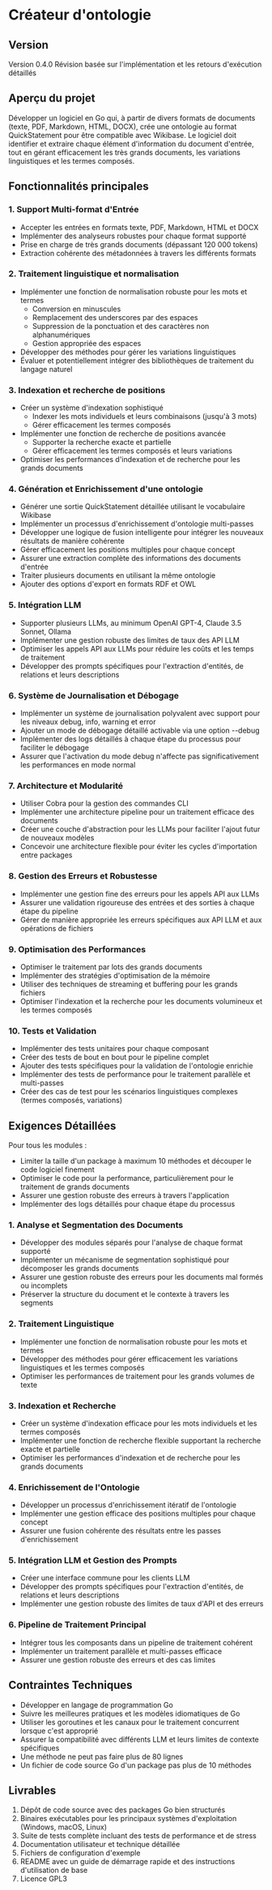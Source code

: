 # Créateur d'ontologie

## Version

Version 0.4.0 Révision basée sur l'implémentation et les retours d'exécution détaillés

## Aperçu du projet

Développer un logiciel en Go qui, à partir de divers formats de documents (texte, PDF, Markdown, HTML, DOCX), crée une ontologie au format QuickStatement pour être compatible avec Wikibase. Le logiciel doit identifier et extraire chaque élément d'information du document d'entrée, tout en gérant efficacement les très grands documents, les variations linguistiques et les termes composés.

## Fonctionnalités principales

### 1. Support Multi-format d'Entrée
- Accepter les entrées en formats texte, PDF, Markdown, HTML et DOCX
- Implémenter des analyseurs robustes pour chaque format supporté
- Prise en charge de très grands documents (dépassant 120 000 tokens)
- Extraction cohérente des métadonnées à travers les différents formats

### 2. Traitement linguistique et normalisation
- Implémenter une fonction de normalisation robuste pour les mots et termes
  - Conversion en minuscules
  - Remplacement des underscores par des espaces
  - Suppression de la ponctuation et des caractères non alphanumériques
  - Gestion appropriée des espaces
- Développer des méthodes pour gérer les variations linguistiques
- Évaluer et potentiellement intégrer des bibliothèques de traitement du langage naturel

### 3. Indexation et recherche de positions
- Créer un système d'indexation sophistiqué
  - Indexer les mots individuels et leurs combinaisons (jusqu'à 3 mots)
  - Gérer efficacement les termes composés
- Implémenter une fonction de recherche de positions avancée
  - Supporter la recherche exacte et partielle
  - Gérer efficacement les termes composés et leurs variations
- Optimiser les performances d'indexation et de recherche pour les grands documents

### 4. Génération et Enrichissement d'une ontologie
- Générer une sortie QuickStatement détaillée utilisant le vocabulaire Wikibase
- Implémenter un processus d'enrichissement d'ontologie multi-passes
- Développer une logique de fusion intelligente pour intégrer les nouveaux résultats de manière cohérente
- Gérer efficacement les positions multiples pour chaque concept
- Assurer une extraction complète des informations des documents d'entrée
- Traiter plusieurs documents en utilisant la même ontologie
- Ajouter des options d'export en formats RDF et OWL

### 5. Intégration LLM
- Supporter plusieurs LLMs, au minimum OpenAI GPT-4, Claude 3.5 Sonnet, Ollama
- Implémenter une gestion robuste des limites de taux des API LLM
- Optimiser les appels API aux LLMs pour réduire les coûts et les temps de traitement
- Développer des prompts spécifiques pour l'extraction d'entités, de relations et leurs descriptions

### 6. Système de Journalisation et Débogage
- Implémenter un système de journalisation polyvalent avec support pour les niveaux debug, info, warning et error
- Ajouter un mode de débogage détaillé activable via une option --debug
- Implémenter des logs détaillés à chaque étape du processus pour faciliter le débogage
- Assurer que l'activation du mode debug n'affecte pas significativement les performances en mode normal

### 7. Architecture et Modularité
- Utiliser Cobra pour la gestion des commandes CLI
- Implémenter une architecture pipeline pour un traitement efficace des documents
- Créer une couche d'abstraction pour les LLMs pour faciliter l'ajout futur de nouveaux modèles
- Concevoir une architecture flexible pour éviter les cycles d'importation entre packages

### 8. Gestion des Erreurs et Robustesse
- Implémenter une gestion fine des erreurs pour les appels API aux LLMs
- Assurer une validation rigoureuse des entrées et des sorties à chaque étape du pipeline
- Gérer de manière appropriée les erreurs spécifiques aux API LLM et aux opérations de fichiers

### 9. Optimisation des Performances
- Optimiser le traitement par lots des grands documents
- Implémenter des stratégies d'optimisation de la mémoire
- Utiliser des techniques de streaming et buffering pour les grands fichiers
- Optimiser l'indexation et la recherche pour les documents volumineux et les termes composés

### 10. Tests et Validation
- Implémenter des tests unitaires pour chaque composant
- Créer des tests de bout en bout pour le pipeline complet
- Ajouter des tests spécifiques pour la validation de l'ontologie enrichie
- Implémenter des tests de performance pour le traitement parallèle et multi-passes
- Créer des cas de test pour les scénarios linguistiques complexes (termes composés, variations)

## Exigences Détaillées

Pour tous les modules :
- Limiter la taille d'un package à maximum 10 méthodes et découper le code logiciel finement
- Optimiser le code pour la performance, particulièrement pour le traitement de grands documents
- Assurer une gestion robuste des erreurs à travers l'application
- Implémenter des logs détaillés pour chaque étape du processus

### 1. Analyse et Segmentation des Documents
- Développer des modules séparés pour l'analyse de chaque format supporté
- Implémenter un mécanisme de segmentation sophistiqué pour décomposer les grands documents
- Assurer une gestion robuste des erreurs pour les documents mal formés ou incomplets
- Préserver la structure du document et le contexte à travers les segments

### 2. Traitement Linguistique
- Implémenter une fonction de normalisation robuste pour les mots et termes
- Développer des méthodes pour gérer efficacement les variations linguistiques et les termes composés
- Optimiser les performances de traitement pour les grands volumes de texte

### 3. Indexation et Recherche
- Créer un système d'indexation efficace pour les mots individuels et les termes composés
- Implémenter une fonction de recherche flexible supportant la recherche exacte et partielle
- Optimiser les performances d'indexation et de recherche pour les grands documents

### 4. Enrichissement de l'Ontologie
- Développer un processus d'enrichissement itératif de l'ontologie
- Implémenter une gestion efficace des positions multiples pour chaque concept
- Assurer une fusion cohérente des résultats entre les passes d'enrichissement

### 5. Intégration LLM et Gestion des Prompts
- Créer une interface commune pour les clients LLM
- Développer des prompts spécifiques pour l'extraction d'entités, de relations et leurs descriptions
- Implémenter une gestion robuste des limites de taux d'API et des erreurs

### 6. Pipeline de Traitement Principal
- Intégrer tous les composants dans un pipeline de traitement cohérent
- Implémenter un traitement parallèle et multi-passes efficace
- Assurer une gestion robuste des erreurs et des cas limites

## Contraintes Techniques
- Développer en langage de programmation Go
- Suivre les meilleures pratiques et les modèles idiomatiques de Go
- Utiliser les goroutines et les canaux pour le traitement concurrent lorsque c'est approprié
- Assurer la compatibilité avec différents LLM et leurs limites de contexte spécifiques
- Une méthode ne peut pas faire plus de 80 lignes
- Un fichier de code source Go d'un package pas plus de 10 méthodes

## Livrables
1. Dépôt de code source avec des packages Go bien structurés
2. Binaires exécutables pour les principaux systèmes d'exploitation (Windows, macOS, Linux)
3. Suite de tests complète incluant des tests de performance et de stress
4. Documentation utilisateur et technique détaillée
5. Fichiers de configuration d'exemple
6. README avec un guide de démarrage rapide et des instructions d'utilisation de base
7. Licence GPL3